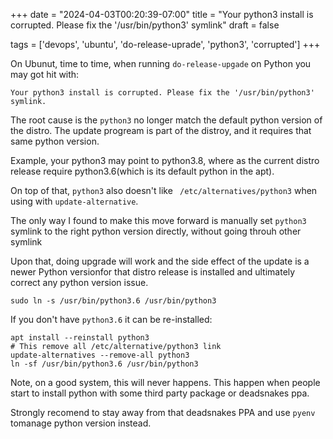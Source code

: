 +++
date = "2024-04-03T00:20:39-07:00"
title = "Your python3 install is corrupted. Please fix the '/usr/bin/python3' symlink"
draft = false

tags = ['devops', 'ubuntu', 'do-release-uprade', 'python3', 'corrupted']
+++

On Ubunut, time to time, when running `do-release-upgade` on Python you may got hit with:

```
Your python3 install is corrupted. Please fix the '/usr/bin/python3' symlink.
```

The root cause is the `python3` no longer match the default python version of
the distro. The update progream is part of the distroy, and it requires that same
python version.

Example, your python3 may point to python3.8, where as the current distro
release require python3.6(which is its default python in the apt).

On top of that, `python3` also doesn't like ` /etc/alternatives/python3` when
using with `update-alternative`.

The only way I found to make this move forward is manually set `python3` symlink
to the right python version directly, without going throuh other symlink

Upon that, doing upgrade will work and the side effect of the update is a newer
Python versionfor that distro release is installed and ultimately correct any
python version issue.


```
sudo ln -s /usr/bin/python3.6 /usr/bin/python3
```

If you don't have `python3.6` it can be re-installed:

```
apt install --reinstall python3
# This remove all /etc/alternative/python3 link
update-alternatives --remove-all python3
ln -sf /usr/bin/python3.6 /usr/bin/python3
```

Note, on a good system, this will never happens. This happen when people start
to install python with some third party package or deadsnakes ppa.

Strongly recomend to stay away from that deadsnakes PPA and use `pyenv` tomanage
python version instead.